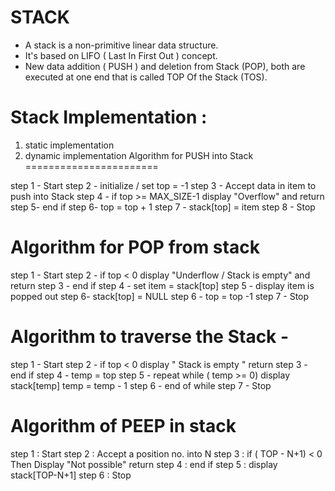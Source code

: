STACK
======
* A stack is a non-primitive linear data structure.
* It's based on LIFO ( Last In First Out ) concept.
* New data addition ( PUSH ) and deletion from Stack
   (POP), both are executed at one end that is called 
    TOP Of the Stack (TOS).

Stack Implementation :
================
1. static implementation   
2. dynamic implementation
Algorithm for PUSH into Stack
=======================

step 1 - Start
step 2 - initialize / set top = -1
step 3 - Accept data in item to push into Stack
step 4 - if top >= MAX_SIZE-1
	display "Overflow" and return
step 5- end if
step 6- top = top + 1
step 7 - stack[top] = item
step 8 - Stop

Algorithm for POP from stack
====================

step 1 - Start
step 2 - if top < 0 
	display "Underflow / Stack is empty"
	and return 
step 3 - end if
step 4 - set item = stack[top]
step 5 - display item is popped out
step 6-  stack[top] = NULL
step 6 - top = top -1
step 7 - Stop

Algorithm to traverse the  Stack -
=====================
step 1 - Start
step 2 - if top < 0 
	display " Stack is empty "
	return 
step 3 - end if
step 4 - temp = top
step 5 - repeat while ( temp >= 0)
	display stack[temp]
	temp = temp - 1
step 6 - end of while
step 7 - Stop

Algorithm of PEEP in stack
==================
step 1 : Start
step 2 : Accept a position no. into N
step 3 : if ( TOP - N+1) < 0 Then
	Display "Not possible"
	return 
step 4 : end if
step 5 : display stack[TOP-N+1]
step 6 : Stop
